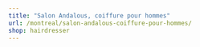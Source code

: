```yaml
---
title: "Salon Andalous, coiffure pour hommes"
url: /montreal/salon-andalous-coiffure-pour-hommes/
shop: hairdresser
---
```

